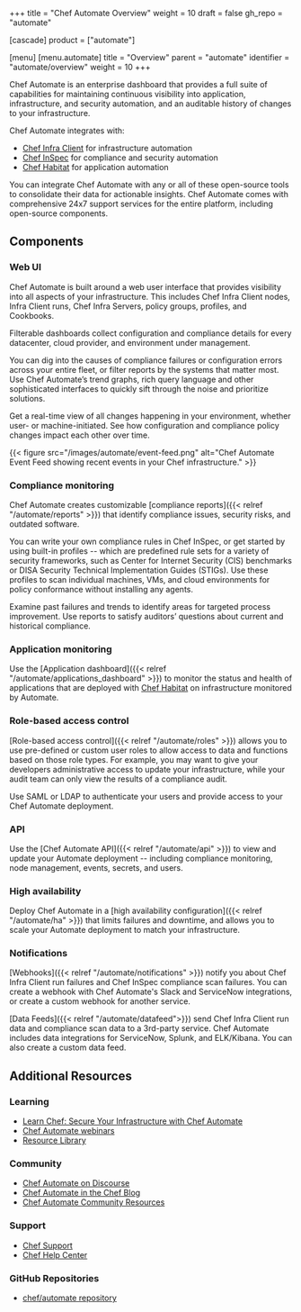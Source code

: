 +++
title = "Chef Automate Overview"
weight = 10
draft = false
gh_repo = "automate"

[cascade]
  product = ["automate"]

[menu]
  [menu.automate]
    title = "Overview"
    parent = "automate"
    identifier = "automate/overview"
    weight = 10
+++

Chef Automate is an enterprise dashboard that provides a full suite of capabilities for maintaining continuous visibility into application, infrastructure, and security automation, and an auditable history of changes to your infrastructure.

Chef Automate integrates with:

- [Chef Infra Client](/chef_client_overview/) for infrastructure automation
- [Chef InSpec](/inspec/) for compliance and security automation
- [Chef Habitat](/habitat/) for application automation

You can integrate Chef Automate with any or all of these open-source tools to consolidate their data for actionable insights.
Chef Automate comes with comprehensive 24x7 support services for the entire platform, including open-source components.

## Components

### Web UI

Chef Automate is built around a web user interface that provides visibility into all aspects of your infrastructure.
This includes Chef Infra Client nodes, Infra Client runs, Chef Infra Servers, policy groups, profiles, and Cookbooks.

Filterable dashboards collect configuration and compliance details for every datacenter, cloud provider, and environment under management.

You can dig into the causes of compliance failures or configuration errors across your entire fleet, or filter reports by the systems that matter most.
Use Chef Automate’s trend graphs, rich query language and other sophisticated interfaces to quickly sift through the noise and prioritize solutions.

Get a real-time view of all changes happening in your environment, whether user- or machine-initiated. See how configuration and compliance policy changes impact each other over time.

{{< figure src="/images/automate/event-feed.png" alt="Chef Automate Event Feed showing recent events in your Chef infrastructure." >}}

### Compliance monitoring

Chef Automate creates customizable [compliance reports]({{< relref "/automate/reports" >}}) that identify compliance issues, security risks, and outdated software.

You can write your own compliance rules in Chef InSpec, or get started by using built-in profiles -- which are predefined rule sets for a variety of security frameworks, such as Center for Internet Security (CIS) benchmarks or DISA Security Technical Implementation Guides (STIGs). Use these profiles to scan individual machines, VMs, and cloud environments for policy conformance without installing any agents.

Examine past failures and trends to identify areas for targeted process improvement. Use reports to satisfy auditors’ questions about current and historical compliance.

### Application monitoring

Use the [Application dashboard]({{< relref "/automate/applications_dashboard" >}}) to monitor the status and health of applications that are deployed with [Chef Habitat](/habitat/) on infrastructure monitored by Automate.

### Role-based access control

[Role-based access control]({{< relref "/automate/roles" >}}) allows you to use pre-defined or custom user roles to allow access to data and functions based on those role types.
For example, you may want to give your developers administrative access to update your infrastructure, while your audit team can only view the results of a compliance audit.

Use SAML or LDAP to authenticate your users and provide access to your Chef Automate deployment.

### API

Use the [Chef Automate API]({{< relref "/automate/api" >}}) to view and update your Automate deployment -- including compliance monitoring, node management, events, secrets, and users.

### High availability

Deploy Chef Automate in a [high availability configuration]({{< relref "/automate/ha" >}}) that limits failures and downtime, and allows you to scale your Automate deployment to match your infrastructure.

### Notifications

[Webhooks]({{< relref "/automate/notifications" >}}) notify you about Chef Infra Client run failures and Chef InSpec compliance scan failures.
You can create a webhook with Chef Automate's Slack and ServiceNow integrations, or create a custom webhook for another service.

[Data Feeds]({{< relref "/automate/datafeed">}}) send Chef Infra Client run data and compliance scan data to a 3rd-party service.
Chef Automate includes data integrations for ServiceNow, Splunk, and ELK/Kibana. You can also create a custom data feed.

## Additional Resources

### Learning

- [Learn Chef: Secure Your Infrastructure with Chef Automate](https://learn.chef.io/courses/course-v1:chef+Automate101+Perpetual/about)
- [Chef Automate webinars](https://www.chef.io/webinars?products=chef-automate&page=1)
- [Resource Library](https://www.chef.io/resources?products=chef-automate&page=1)

### Community

- [Chef Automate on Discourse](https://discourse.chef.io/c/automate/7)
- [Chef Automate in the Chef Blog](https://www.chef.io/blog/category/chef-automate)
- [Chef Automate Community Resources](https://community.chef.io/tools/chef-automate)

### Support

- [Chef Support](https://www.chef.io/support)
- [Chef Help Center](https://supportlink.chef.io/s/topic/0TO4Q0000009cLrWAI/chef-automate)

### GitHub Repositories

- [chef/automate repository](https://github.com/chef/automate/)
